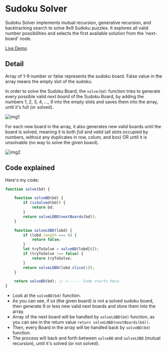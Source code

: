 # Sudoku Solver

Sudoku Solver implements mutual recursion, generative recursion, and backtracking search to solve 9x9 Sudoku puzzles. It explores all valid number possibilities and selects the first available solution from the 'next-board' node.

[Live Demo](https://hasferrr.github.io/sudoku-solver)

## Detail

Array of 1-9 number or false represents the sudoku board. False value in the array means the empty slot of the sudoku.

In order to solve the Sudoku Board, the `solve(bd)` function tries to generate every possible valid *next board* of the Sudoku Board, by adding the numbers 1, 2, 3, 4, ..., 9 into the empty slots and saves them into the array, until it's full (or solved).

![img1](../assets/img1.png?raw=true)

For each new board in the array, it also generates new valid boards until the board is solved, meaning it is both *full* and *valid* (all slots occupied by numbers, without any duplicates in row, colum, and box) OR until it is unsolvable (no way to solve the given board).

![img2](../assets/img2.png?raw=true)

## Code explained

Here's my code:

```js
function solve(bd) {

    function solveBD(bd) {
        if (isSolved(bd)) {
            return bd;
        }
        return solveLOBD(nextBoards(bd));
    }

    function solveLOBD(lobd) {
        if (lobd.length === 0) {
            return false;
        }
        let tryToSolve = solveBD(lobd[0]);
        if (tryToSolve !== false) {
            return tryToSolve;
        }
        return solveLOBD(lobd.slice(1));
    }

    return solveBD(bd); // <------ Code starts here
}
```

- Look at the `solveBD(bd)` function.
- As you can see, if `bd` (the given board) is not a solved sudoku board, then generate 9 or less new valid next boards and store them into the array.
- Array of the next board will be handled by `solveLOBD(bd)` function, as you can see in the return value `return solveLOBD(nextBoards(bd))`.
- Then, every Board in the array will be handled back by `solveBD(bd)` function.
- The process will back and forth between `solveBD` and `solveLOBD` (mutual recursion), until it's solved (or not solved).
